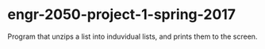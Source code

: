 # engr-2050-project-1-spring-2017
Program that unzips a list into induvidual lists, and prints them to the screen.
